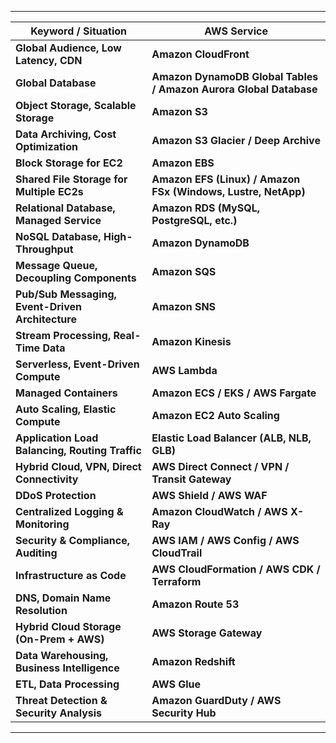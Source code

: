 

---

| **Keyword / Situation** | **AWS Service** |  
| --- | --- |  
| **Global Audience, Low Latency, CDN** | **Amazon CloudFront** |  
| **Global Database** | **Amazon DynamoDB Global Tables / Amazon Aurora Global Database** |  
| **Object Storage, Scalable Storage** | **Amazon S3** |  
| **Data Archiving, Cost Optimization** | **Amazon S3 Glacier / Deep Archive** |  
| **Block Storage for EC2** | **Amazon EBS** |  
| **Shared File Storage for Multiple EC2s** | **Amazon EFS (Linux) / Amazon FSx (Windows, Lustre, NetApp)** |  
| **Relational Database, Managed Service** | **Amazon RDS (MySQL, PostgreSQL, etc.)** |  
| **NoSQL Database, High-Throughput** | **Amazon DynamoDB** |  
| **Message Queue, Decoupling Components** | **Amazon SQS** |  
| **Pub/Sub Messaging, Event-Driven Architecture** | **Amazon SNS** |  
| **Stream Processing, Real-Time Data** | **Amazon Kinesis** |  
| **Serverless, Event-Driven Compute** | **AWS Lambda** |  
| **Managed Containers** | **Amazon ECS / EKS / AWS Fargate** |  
| **Auto Scaling, Elastic Compute** | **Amazon EC2 Auto Scaling** |  
| **Application Load Balancing, Routing Traffic** | **Elastic Load Balancer (ALB, NLB, GLB)** |  
| **Hybrid Cloud, VPN, Direct Connectivity** | **AWS Direct Connect / VPN / Transit Gateway** |  
| **DDoS Protection** | **AWS Shield / AWS WAF** |  
| **Centralized Logging & Monitoring** | **Amazon CloudWatch / AWS X-Ray** |  
| **Security & Compliance, Auditing** | **AWS IAM / AWS Config / AWS CloudTrail** |  
| **Infrastructure as Code** | **AWS CloudFormation / AWS CDK / Terraform** |  
| **DNS, Domain Name Resolution** | **Amazon Route 53** |  
| **Hybrid Cloud Storage (On-Prem + AWS)** | **AWS Storage Gateway** |  
| **Data Warehousing, Business Intelligence** | **Amazon Redshift** |  
| **ETL, Data Processing** | **AWS Glue** |  
| **Threat Detection & Security Analysis** | **Amazon GuardDuty / AWS Security Hub** |  

---
